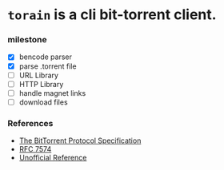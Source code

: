 # `torain` is a cli bit-torrent client.

### milestone

- [x] bencode parser
- [x] parse .torrent file
- [ ] URL Library
- [ ] HTTP Library
- [ ] handle magnet links
- [ ] download files

### References

- [The BitTorrent Protocol Specification](https://www.bittorrent.org/beps/bep_0003.html)
- [RFC 7574](https://www.rfc-editor.org/rfc/rfc7574.txt)
- [Unofficial Reference](https://wiki.theory.org/BitTorrentSpecification)
